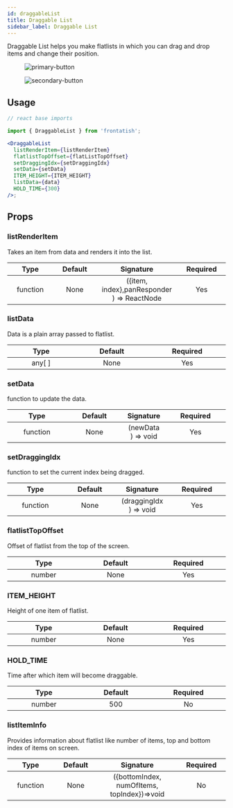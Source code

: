 ```yaml
---
id: draggableList
title: Draggable List
sidebar_label: Draggable List
---
```


Draggable List helps you make flatlists in which you can drag and drop items and change their position.

<div className="image-horizontal-preview">
    <figure>
      <img src="/frontatish/img/draggableList1.png" alt="primary-button" />
    </figure>
    <figure>
      <img src="/frontatish/img/draggableList2.png" alt="secondary-button" />
    </figure>
</div>

## Usage

```jsx
// react base imports

import { DraggableList } from 'frontatish';

<DraggableList
  listRenderItem={listRenderItem}
  flatlistTopOffset={flatListTopOffset}
  setDraggingIdx={setDraggingIdx}
  setData={setData}
  ITEM_HEIGHT={ITEM_HEIGHT}
  listData={data}
  HOLD_TIME={300}
/>;
```

## Props

### listRenderItem

Takes an item from data and renders it into the list.

|            Type             |        Default         |                 Signature                  |        Required        |
| :-------------------------: | :--------------------: | :----------------------------------------: | :--------------------: |
| function <img width="500"/> | None<img width="500"/> | ({item, index},panResponder ) => ReactNode | Yes <img width="500"/> |

### listData

Data is a plain array passed to flatlist.

|           Type            |         Default         |        Required        |
| :-----------------------: | :---------------------: | :--------------------: |
| any[ ] <img width="500"/> | None <img width="500"/> | Yes <img width="500"/> |

### setData

function to update the data.

|            Type             |        Default         |     Signature      |        Required        |
| :-------------------------: | :--------------------: | :----------------: | :--------------------: |
| function <img width="500"/> | None<img width="500"/> | (newData ) => void | Yes <img width="500"/> |

### setDraggingIdx

function to set the current index being dragged.

|            Type             |        Default         |       Signature        |        Required        |
| :-------------------------: | :--------------------: | :--------------------: | :--------------------: |
| function <img width="500"/> | None<img width="500"/> | (draggingIdx ) => void | Yes <img width="500"/> |

### flatlistTopOffset

Offset of flatlist from the top of the screen.

|           Type            |         Default         |        Required        |
| :-----------------------: | :---------------------: | :--------------------: |
| number <img width="500"/> | None <img width="500"/> | Yes <img width="500"/> |

### ITEM_HEIGHT

Height of one item of flatlist.

|           Type            |         Default         |        Required        |
| :-----------------------: | :---------------------: | :--------------------: |
| number <img width="500"/> | None <img width="500"/> | Yes <img width="500"/> |

### HOLD_TIME

Time after which item will become draggable.

|           Type            |        Default         |       Required        |
| :-----------------------: | :--------------------: | :-------------------: |
| number <img width="500"/> | 500 <img width="500"/> | No <img width="500"/> |

### listItemInfo

Provides information about flatlist like number of items, top and bottom index of items on screen.

|            Type             |        Default         |                           Signature                           |       Required        |
| :-------------------------: | :--------------------: | :-----------------------------------------------------------: | :-------------------: |
| function <img width="500"/> | None<img width="500"/> | ({bottomIndex, numOfItems, topIndex})=>void<img width="500"/> | No <img width="500"/> |
